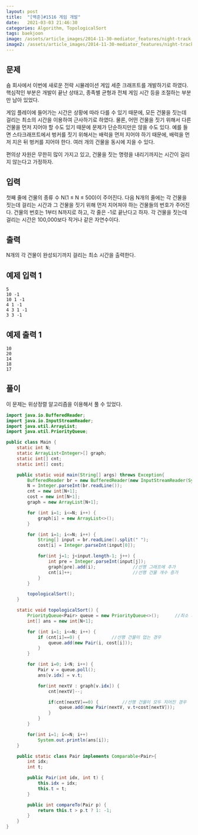 ```yaml
---
layout: post
title:  "[백준]#1516 게임 개발"
date:   2021-03-03 21:46:30
categories: Algorithm, TopologicalSort
tags: baekjoon
image: /assets/article_images/2014-11-30-mediator_features/night-track.JPG
image2: /assets/article_images/2014-11-30-mediator_features/night-track-mobile.JPG
---
```


문제
--------------------

숌 회사에서 이번에 새로운 전략 시뮬레이션 게임 세준 크래프트를 개발하기로 하였다. 핵심적인 부분은 개발이 끝난 상태고, 종족별 균형과 전체 게임 시간 등을 조절하는 부분만 남아 있었다.

게임 플레이에 들어가는 시간은 상황에 따라 다를 수 있기 때문에, 모든 건물을 짓는데 걸리는 최소의 시간을 이용하여 근사하기로 하였다. 물론, 어떤 건물을 짓기 위해서 다른 건물을 먼저 지어야 할 수도 있기 때문에 문제가 단순하지만은 않을 수도 있다. 예를 들면 스타크래프트에서 벙커를 짓기 위해서는 배럭을 먼저 지어야 하기 때문에, 배럭을 먼저 지은 뒤 벙커를 지어야 한다. 여러 개의 건물을 동시에 지을 수 있다.

편의상 자원은 무한히 많이 가지고 있고, 건물을 짓는 명령을 내리기까지는 시간이 걸리지 않는다고 가정하자.

입력
---------------------------

첫째 줄에 건물의 종류 수 N(1 ≤ N ≤ 500)이 주어진다. 다음 N개의 줄에는 각 건물을 짓는데 걸리는 시간과 그 건물을 짓기 위해 먼저 지어져야 하는 건물들의 번호가 주어진다. 건물의 번호는 1부터 N까지로 하고, 각 줄은 -1로 끝난다고 하자. 각 건물을 짓는데 걸리는 시간은 100,000보다 작거나 같은 자연수이다.

출력
----------------

N개의 각 건물이 완성되기까지 걸리는 최소 시간을 출력한다.

예제 입력 1 
----------------------

```
5
10 -1
10 1 -1
4 1 -1
4 3 1 -1
3 3 -1
```

예제 출력 1 
------------------------

```
10
20
14
18
17
```

풀이
--------------------------

이 문제는 위상정렬 알고리즘을 이용해서 풀 수 있었다.

```java
import java.io.BufferedReader;
import java.io.InputStreamReader;
import java.util.ArrayList;
import java.util.PriorityQueue;

public class Main {
    static int N;
    static ArrayList<Integer>[] graph;
    static int[] cnt;
    static int[] cost;

    public static void main(String[] args) throws Exception{
        BufferedReader br = new BufferedReader(new InputStreamReader(System.in));
        N = Integer.parseInt(br.readLine());
        cnt = new int[N+1];
        cost = new int[N+1];
        graph = new ArrayList[N+1];

        for (int i=1; i<=N; i++) {
            graph[i] = new ArrayList<>();
        }

        for (int i=1; i<=N; i++) {
            String[] input = br.readLine().split(" ");
            cost[i] = Integer.parseInt(input[0]);

            for(int j=1; j<input.length-1; j++) {
                int pre = Integer.parseInt(input[j]);
                graph[pre].add(i);              //선행 그래프에 추가
                cnt[i]++;                       //선행 건물 개수 증가
            }
        }

        topologicalSort();
    }

    static void topologicalSort() {
        PriorityQueue<Pair> queue = new PriorityQueue<>();      //최소 시간을 구하기 위해 시간 작은 순으로 정렬
        int[] ans = new int[N+1];

        for (int i=1; i<=N; i++) {
            if (cnt[i]==0) {            //선행 건물이 업는 경우
                queue.add(new Pair(i, cost[i]));        
            }
        }

        for (int i=0; i<N; i++) {
            Pair v = queue.poll();
            ans[v.idx] = v.t;

            for(int nextV : graph[v.idx]) {
                cnt[nextV]--;

                if(cnt[nextV]==0) {         //선행 건물이 모두 지어진 경우
                    queue.add(new Pair(nextV, v.t+cost[nextV]));
                }
            }
        }

        for(int i=1; i<=N; i++)
            System.out.println(ans[i]);
    }

    public static class Pair implements Comparable<Pair>{
        int idx;    
        int t;

        public Pair(int idx, int t) {
            this.idx = idx;
            this.t = t;
        }

        public int compareTo(Pair p) {
            return this.t > p.t ? 1: -1;
        }
    }
}
```
